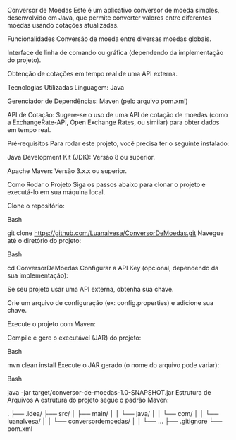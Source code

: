 Conversor de Moedas
Este é um aplicativo conversor de moeda simples, desenvolvido em Java, que permite converter valores entre diferentes moedas usando cotações atualizadas.

Funcionalidades
Conversão de moeda entre diversas moedas globais.

Interface de linha de comando ou gráfica (dependendo da implementação do projeto).

Obtenção de cotações em tempo real de uma API externa.

Tecnologias Utilizadas
Linguagem: Java

Gerenciador de Dependências: Maven (pelo arquivo pom.xml)

API de Cotação: Sugere-se o uso de uma API de cotação de moedas (como a ExchangeRate-API, Open Exchange Rates, ou similar) para obter dados em tempo real.

Pré-requisitos
Para rodar este projeto, você precisa ter o seguinte instalado:

Java Development Kit (JDK): Versão 8 ou superior.

Apache Maven: Versão 3.x.x ou superior.

Como Rodar o Projeto
Siga os passos abaixo para clonar o projeto e executá-lo em sua máquina local.

Clone o repositório:

Bash

git clone https://github.com/Luanalvesa/ConversorDeMoedas.git
Navegue até o diretório do projeto:

Bash

cd ConversorDeMoedas
Configurar a API Key (opcional, dependendo da sua implementação):

Se seu projeto usar uma API externa, obtenha sua chave.

Crie um arquivo de configuração (ex: config.properties) e adicione sua chave.

Execute o projeto com Maven:

Compile e gere o executável (JAR) do projeto:

Bash

mvn clean install
Execute o JAR gerado (o nome do arquivo pode variar):

Bash

java -jar target/conversor-de-moedas-1.0-SNAPSHOT.jar
Estrutura de Arquivos
A estrutura do projeto segue o padrão Maven:

.
├── .idea/
├── src/
│   ├── main/
│   │   └── java/
│   │       └── com/
│   │           └── luanalvesa/
│   │               └── conversordemoedas/
│   │                   └── ...
├── .gitignore
└── pom.xml
